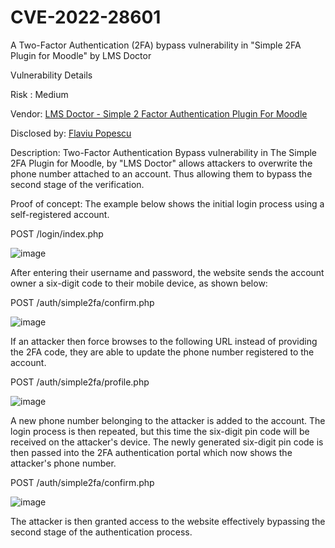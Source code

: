 # CVE-2022-28601

A Two-Factor Authentication (2FA) bypass vulnerability in "Simple 2FA  Plugin for Moodle" by LMS Doctor

Vulnerability Details

Risk : Medium

Vendor: [LMS Doctor - Simple 2 Factor Authentication Plugin For Moodle](https://www.lmsdoctor.com/simple-2-factor-authentication-plugin-for-moodle)

Disclosed by: [Flaviu Popescu](https://flaviu.io)

Description:
Two-Factor Authentication Bypass vulnerability in The Simple 2FA Plugin for Moodle, by "LMS Doctor" allows attackers to overwrite the phone number attached to an account.
Thus allowing them to bypass the second stage of the verification.

Proof of concept:
The example below shows the initial login process using a self-registered account.

POST /login/index.php

![image](https://user-images.githubusercontent.com/62330554/167459894-74467c2c-90ed-4f82-86f5-f90a72b44125.png)

After entering their username and password, the website sends the account owner a six-digit code to their mobile device, as shown below:

POST /auth/simple2fa/confirm.php

![image](https://user-images.githubusercontent.com/62330554/167459999-1ac7edda-d766-41f7-a92b-4bd1e595cb9d.png)

If an attacker then force browses to the following URL instead of providing the 2FA code, they are able to update the phone number registered to the account.

POST /auth/simple2fa/profile.php

![image](https://user-images.githubusercontent.com/62330554/167460043-69fd154b-b7d4-4b49-9c0b-ae37be249dca.png)

A new phone number belonging to the attacker is added to the account. The login process is then repeated, but this time the six-digit pin code will be received on the attacker's device.
The newly generated six-digit pin code is then passed into the 2FA authentication portal which now shows the attacker's phone number.

POST /auth/simple2fa/confirm.php

![image](https://user-images.githubusercontent.com/62330554/167460094-03585336-93e7-41a6-a6ca-7773dbe1dab8.png)

The attacker is then granted access to the website effectively bypassing the second stage of the authentication process.

